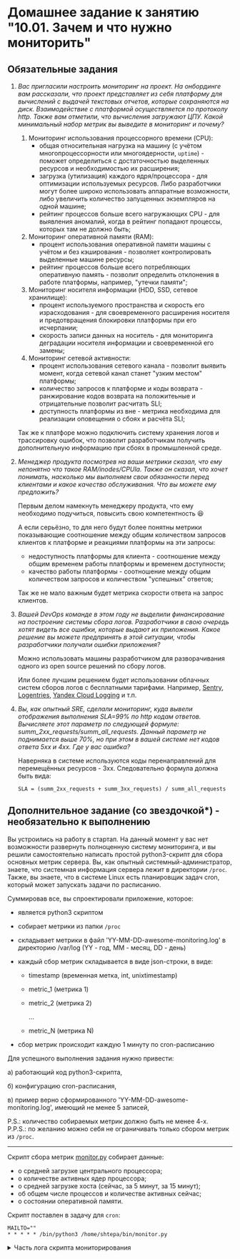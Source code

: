 # Домашнее задание к занятию "10.01. Зачем и что нужно мониторить"

## Обязательные задания

1. *Вас пригласили настроить мониторинг на проект. На онбординге вам рассказали, что проект представляет из себя 
платформу для вычислений с выдачей текстовых отчетов, которые сохраняются на диск. Взаимодействие с платформой 
осуществляется по протоколу http. Также вам отметили, что вычисления загружают ЦПУ. Какой минимальный набор метрик вы
выведите в мониторинг и почему?*

    1. Мониторинг использования процессорного времени (CPU):
        - общая относительная нагрузка на машину (с учётом многопроцессорности или многоядерности, `uptime`) - поможет определиться с достаточностью выделенных ресурсов и необходимостью их расширения;
        - загрузка (утилизация) каждого ядря/процессора - для оптимизации используемых ресурсов. Либо разработчики могут более широко использовать аппаратные возможности, либо увеличить количество запущенных экземпляров на одной машине;
        - рейтинг процессов больше всего нагружающих CPU - для выявления аномалий, когда в рейтинг попадают процессы, которых там не должно быть;
    1. Мониторинг оперативной памяти (RAM):
        - процент использования оперативной памяти машины с учётом и без кэширования - позволяет контролировать выделенные машине ресурсы;
        - рейтинг процессов больше всего потребляющих оперативную память - позволит определить отклонения в работе платформы, например, "утечки памяти";
    1. Мониторинг носителя информации (HDD, SSD, сетевое хранилище):
        - процент используемого пространства и скорость его израсходования - для своевременного расширения носителя и предотвращения блокировки платформы при его исчерпании;
        - скорость записи данных на носитель - для мониторинга деградации носителя информации и своевременной его замены;
    1. Мониторинг сетевой активности:
        - процент использования сетевого канала - позволит выявить момент, когда сетевой канал станет "узким местом" платформы;
        - количество запросов к платформе и коды возврата - ранжирование кодов возврата на положитеьные и отрицательные позволит расчитать SLI;
        - доступность платформы из вне - метрика необходима для реализации оповещения о сбоях и расчёта SLI;
    
    Так же к платфоре можно подключить систему хранения логов и трассировку ошибок, что позволит разработчикам получить дополнительную информацию при сбоях в промышленной среде.

2. *Менеджер продукта посмотрев на ваши метрики сказал, что ему непонятно что такое RAM/inodes/CPUla. Также он сказал, 
что хочет понимать, насколько мы выполняем свои обязанности перед клиентами и какое качество обслуживания. Что вы 
можете ему предложить?*

    Первым делом намекнуть менеджеру продукта, что ему необходимо подучиться, повысить свою компетентность &#128518;

    А если серьёзно, то для него будут более понятны метрики показывающие соотношение между общим количеством запросов клиентов к платформе и реакциями платформы на эти запросы:

    - недоступность платформы для клиента - соотношение между общим временем работы платформы и временем доступности;
    - качество работы платформы - соотношение между общим количеством запросов и количеством "успешных" ответов;
    
    Так же не мало важным будет метрика скорости ответа на запрос клиентов.

3. *Вашей DevOps команде в этом году не выделили финансирование на построение системы сбора логов. Разработчики в свою 
очередь хотят видеть все ошибки, которые выдают их приложения. Какое решение вы можете предпринять в этой ситуации, 
чтобы разработчики получали ошибки приложения?*

    Можно использовать машины разработчиком для разворачивания одного из open source решений по сбору логов.

    Или более лучшим решением будет использовании облачных систем сборов логов с бесплатными тарифами. Например, [Sentry](https://sentry.io), [Logentries](https://logentries.com/), [Yandex Cloud Logging](https://cloud.yandex.ru/services/logging) и т.п.

3. *Вы, как опытный SRE, сделали мониторинг, куда вывели отображения выполнения SLA=99% по http кодам ответов. 
Вычисляете этот параметр по следующей формуле: summ_2xx_requests/summ_all_requests. Данный параметр не поднимается выше 
70%, но при этом в вашей системе нет кодов ответа 5xx и 4xx. Где у вас ошибка?*

    Наверняка в системе используются коды перенаправлений для перемещённых ресурсов - 3xx. Следовательно формула должна быть вида:

    ```
    SLA = (summ_2xx_requests + summ_3xx_requests) / summ_all_requests
    ```

## Дополнительное задание (со звездочкой*) - необязательно к выполнению

Вы устроились на работу в стартап. На данный момент у вас нет возможности развернуть полноценную систему 
мониторинга, и вы решили самостоятельно написать простой python3-скрипт для сбора основных метрик сервера. Вы, как 
опытный системный-администратор, знаете, что системная информация сервера лежит в директории `/proc`. 
Также, вы знаете, что в системе Linux есть  планировщик задач cron, который может запускать задачи по расписанию.

Суммировав все, вы спроектировали приложение, которое:
- является python3 скриптом
- собирает метрики из папки `/proc`
- складывает метрики в файл 'YY-MM-DD-awesome-monitoring.log' в директорию /var/log 
(YY - год, MM - месяц, DD - день)
- каждый сбор метрик складывается в виде json-строки, в виде:
  + timestamp (временная метка, int, unixtimestamp)
  + metric_1 (метрика 1)
  + metric_2 (метрика 2)
  
     ...
     
  + metric_N (метрика N)
  
- сбор метрик происходит каждую 1 минуту по cron-расписанию

Для успешного выполнения задания нужно привести:

а) работающий код python3-скрипта,

б) конфигурацию cron-расписания,

в) пример верно сформированного 'YY-MM-DD-awesome-monitoring.log', имеющий не менее 5 записей,

P.S.: количество собираемых метрик должно быть не менее 4-х.  
P.P.S.: по желанию можно себя не ограничивать только сбором метрик из `/proc`.

---

Скрипт сбора метрик [monitor.py](./01-base/monitor.py) собирает данные:

- о средней загрузке центрального процессора;
- о количестве активных ядер процессора;
- о средней загрузке хоста (сейчас, за 5 минут, за 15 минут);
- об общем числе процессов и количестве активных сейчас;
- о состоянии оперативной памяти.

Скрипт поставлен в задачу для `cron`:

```
MAILTO=""
* * * * * /bin/python3 /home/shtepa/bin/monitor.py
```

<details>
<summary>Часть лога скрипта мониторирования</summary>

```json
{"timestamp": 1663245541, "host_avg_load": {"t1": "0.10", "t5": "0.18", "t15": "0.22", "process_deque": "1", "process_all": "1799"}, "nproc": 12, "ram": {"total": "16318420", "free": "773188", "available": "9942648"}, "cpu_avg_load": 1}
{"timestamp": 1663245601, "host_avg_load": {"t1": "0.61", "t5": "0.29", "t15": "0.26", "process_deque": "2", "process_all": "1824"}, "nproc": 12, "ram": {"total": "16318420", "free": "214880", "available": "9568848"}, "cpu_avg_load": 8}
{"timestamp": 1663245661, "host_avg_load": {"t1": "0.37", "t5": "0.28", "t15": "0.26", "process_deque": "1", "process_all": "1817"}, "nproc": 12, "ram": {"total": "16318420", "free": "848424", "available": "10110900"}, "cpu_avg_load": 1}
{"timestamp": 1663245722, "host_avg_load": {"t1": "0.53", "t5": "0.34", "t15": "0.28", "process_deque": "3", "process_all": "1812"}, "nproc": 12, "ram": {"total": "16318420", "free": "581988", "available": "9963692"}, "cpu_avg_load": 10}
{"timestamp": 1663245781, "host_avg_load": {"t1": "0.89", "t5": "0.49", "t15": "0.34", "process_deque": "2", "process_all": "1806"}, "nproc": 12, "ram": {"total": "16318420", "free": "228416", "available": "9803532"}, "cpu_avg_load": 9}
{"timestamp": 1663245841, "host_avg_load": {"t1": "1.11", "t5": "0.63", "t15": "0.40", "process_deque": "2", "process_all": "1805"}, "nproc": 12, "ram": {"total": "16318420", "free": "219988", "available": "9625528"}, "cpu_avg_load": 11}
{"timestamp": 1663245901, "host_avg_load": {"t1": "1.19", "t5": "0.73", "t15": "0.45", "process_deque": "2", "process_all": "1799"}, "nproc": 12, "ram": {"total": "16318420", "free": "221088", "available": "9458336"}, "cpu_avg_load": 8}
{"timestamp": 1663245961, "host_avg_load": {"t1": "1.07", "t5": "0.78", "t15": "0.49", "process_deque": "2", "process_all": "1798"}, "nproc": 12, "ram": {"total": "16318420", "free": "218232", "available": "9305692"}, "cpu_avg_load": 8}
{"timestamp": 1663246021, "host_avg_load": {"t1": "1.14", "t5": "0.86", "t15": "0.53", "process_deque": "2", "process_all": "1840"}, "nproc": 12, "ram": {"total": "16318420", "free": "200560", "available": "8875212"}, "cpu_avg_load": 13}
{"timestamp": 1663246082, "host_avg_load": {"t1": "1.05", "t5": "0.88", "t15": "0.56", "process_deque": "2", "process_all": "1810"}, "nproc": 12, "ram": {"total": "16318420", "free": "204780", "available": "8963884"}, "cpu_avg_load": 10}
{"timestamp": 1663246141, "host_avg_load": {"t1": "1.54", "t5": "1.06", "t15": "0.65", "process_deque": "2", "process_all": "1810"}, "nproc": 12, "ram": {"total": "16318420", "free": "205136", "available": "8819424"}, "cpu_avg_load": 11}
{"timestamp": 1663246201, "host_avg_load": {"t1": "1.26", "t5": "1.06", "t15": "0.67", "process_deque": "2", "process_all": "1823"}, "nproc": 12, "ram": {"total": "16318420", "free": "215816", "available": "8643224"}, "cpu_avg_load": 9}
{"timestamp": 1663246261, "host_avg_load": {"t1": "1.13", "t5": "1.06", "t15": "0.70", "process_deque": "2", "process_all": "1809"}, "nproc": 12, "ram": {"total": "16318420", "free": "215132", "available": "8481568"}, "cpu_avg_load": 9}
{"timestamp": 1663246321, "host_avg_load": {"t1": "1.20", "t5": "1.09", "t15": "0.74", "process_deque": "2", "process_all": "1810"}, "nproc": 12, "ram": {"total": "16318420", "free": "233252", "available": "8327492"}, "cpu_avg_load": 8}
{"timestamp": 1663246381, "host_avg_load": {"t1": "1.50", "t5": "1.20", "t15": "0.80", "process_deque": "2", "process_all": "1827"}, "nproc": 12, "ram": {"total": "16318420", "free": "265728", "available": "8133956"}, "cpu_avg_load": 10}
{"timestamp": 1663246442, "host_avg_load": {"t1": "1.32", "t5": "1.20", "t15": "0.83", "process_deque": "2", "process_all": "1832"}, "nproc": 12, "ram": {"total": "16318420", "free": "232008", "available": "7921892"}, "cpu_avg_load": 10}
{"timestamp": 1663246501, "host_avg_load": {"t1": "1.67", "t5": "1.33", "t15": "0.90", "process_deque": "3", "process_all": "1840"}, "nproc": 12, "ram": {"total": "16318420", "free": "234156", "available": "7747476"}, "cpu_avg_load": 9}
{"timestamp": 1663246561, "host_avg_load": {"t1": "1.25", "t5": "1.27", "t15": "0.91", "process_deque": "2", "process_all": "1798"}, "nproc": 12, "ram": {"total": "16318420", "free": "306892", "available": "7695948"}, "cpu_avg_load": 9}
{"timestamp": 1663246621, "host_avg_load": {"t1": "1.25", "t5": "1.25", "t15": "0.93", "process_deque": "2", "process_all": "1811"}, "nproc": 12, "ram": {"total": "16318420", "free": "227084", "available": "7429104"}, "cpu_avg_load": 12}
{"timestamp": 1663246681, "host_avg_load": {"t1": "1.25", "t5": "1.25", "t15": "0.95", "process_deque": "3", "process_all": "1839"}, "nproc": 12, "ram": {"total": "16318420", "free": "272704", "available": "7256420"}, "cpu_avg_load": 10}
{"timestamp": 1663246741, "host_avg_load": {"t1": "1.24", "t5": "1.25", "t15": "0.97", "process_deque": "2", "process_all": "1827"}, "nproc": 12, "ram": {"total": "16318420", "free": "243812", "available": "7078912"}, "cpu_avg_load": 9}
{"timestamp": 1663246802, "host_avg_load": {"t1": "1.12", "t5": "1.22", "t15": "0.98", "process_deque": "3", "process_all": "1821"}, "nproc": 12, "ram": {"total": "16318420", "free": "214232", "available": "6956840"}, "cpu_avg_load": 14}
```

</details>
